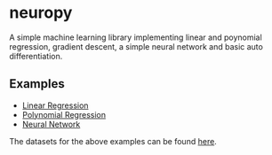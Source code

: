 # neuropy

A simple machine learning library implementing linear and poynomial regression, gradient descent, a simple neural network and basic auto differentiation.

## Examples

* [Linear Regression](https://colab.research.google.com/drive/1j7bTDCUn9w9xwZqHWWrh6mv-kGJ6RMRp?usp=sharing)
* [Polynomial Regression](https://colab.research.google.com/drive/1oR-_hCA7ujxvsak-I6hlH9ve0DBHDpfS?usp=sharing)
* [Neural Network](https://colab.research.google.com/drive/1C1Ii7VJGHG9e1X52bQCAkqm2wrGoNYF2?usp=sharing)

<!-- end-of-list -->

The datasets for the above examples can be found [here](https://github.com/Dolfun/ml-bootcamp-dataset).
